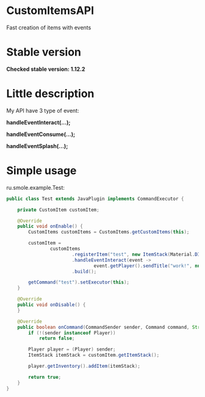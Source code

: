 # CustomItemsAPI
Fast creation of items with events

# Stable version
**Checked stable version: 1.12.2**

# Little description
My API have 3 type of event:

**handleEventInteract(...);**

**handleEventConsume(...);**

**handleEventSplash(...);**


# Simple usage
ru.smole.example.Test:
```java
public class Test extends JavaPlugin implements CommandExecutor {

    private CustomItem customItem;

    @Override
    public void onEnable() {
        CustomItems customItems = CustomItems.getCustomItems(this);

        customItem =
                customItems
                        .registerItem("test", new ItemStack(Material.DIAMOND))
                        .handleEventInteract(event ->
                                event.getPlayer().sendTitle("work!", null, 20, 20, 20))
                        .build();

        getCommand("test").setExecutor(this);
    }

    @Override
    public void onDisable() {
    }

    @Override
    public boolean onCommand(CommandSender sender, Command command, String label, String[] args) {
        if (!(sender instanceof Player))
            return false;

        Player player = (Player) sender;
        ItemStack itemStack = customItem.getItemStack();

        player.getInventory().addItem(itemStack);

        return true;
    }
}
